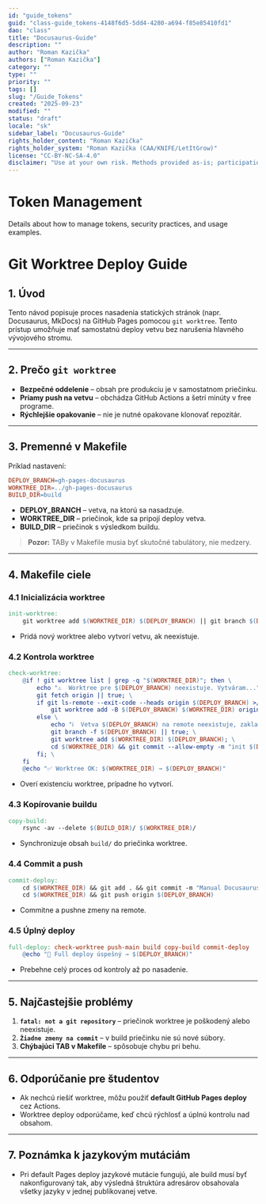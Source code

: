 ```yaml
---
id: "guide_tokens"
guid: "class-guide_tokens-4148f6d5-5dd4-4280-a694-f85e85410fd1"
dao: "class"
title: "Docusaurus-Guide"
description: ""
author: "Roman Kazička"
authors: ["Roman Kazička"]
category: ""
type: ""
priority: ""
tags: []
slug: "/Guide_Tokens"
created: "2025-09-23"
modified: ""
status: "draft"
locale: "sk"
sidebar_label: "Docusaurus-Guide"
rights_holder_content: "Roman Kazička"
rights_holder_system: "Roman Kazička (CAA/KNIFE/LetItGrow)"
license: "CC-BY-NC-SA-4.0"
disclaimer: "Use at your own risk. Methods provided as-is; participation is voluntary and context-aware."
---
```

# Token Management
Details about how to manage tokens, security practices, and usage examples.

# Git Worktree Deploy Guide

## 1. Úvod

Tento návod popisuje proces nasadenia statických stránok (napr. Docusaurus, MkDocs) na GitHub Pages pomocou `git worktree`. Tento prístup umožňuje mať samostatnú deploy vetvu bez narušenia hlavného vývojového stromu.

---

## 2. Prečo `git worktree`

* **Bezpečné oddelenie** – obsah pre produkciu je v samostatnom priečinku.
* **Priamy push na vetvu** – obchádza GitHub Actions a šetrí minúty v free programe.
* **Rýchlejšie opakovanie** – nie je nutné opakovane klonovať repozitár.

---

## 3. Premenné v Makefile

Príklad nastavení:

```makefile
DEPLOY_BRANCH=gh-pages-docusaurus
WORKTREE_DIR=../gh-pages-docusaurus
BUILD_DIR=build
```

* **DEPLOY\_BRANCH** – vetva, na ktorú sa nasadzuje.
* **WORKTREE\_DIR** – priečinok, kde sa pripojí deploy vetva.
* **BUILD\_DIR** – priečinok s výsledkom buildu.

> **Pozor:** TABy v Makefile musia byť skutočné tabulátory, nie medzery.

---

## 4. Makefile ciele

### 4.1 Inicializácia worktree

```makefile
init-worktree:
	git worktree add $(WORKTREE_DIR) $(DEPLOY_BRANCH) || git branch $(DEPLOY_BRANCH) && git worktree add $(WORKTREE_DIR) $(DEPLOY_BRANCH)
```

* Pridá nový worktree alebo vytvorí vetvu, ak neexistuje.

### 4.2 Kontrola worktree

```makefile
check-worktree:
	@if ! git worktree list | grep -q "$(WORKTREE_DIR)"; then \
		echo "⚠️  Worktree pre $(DEPLOY_BRANCH) neexistuje. Vytváram..."; \
		git fetch origin || true; \
		if git ls-remote --exit-code --heads origin $(DEPLOY_BRANCH) >/dev/null 2>&1; then \
			git worktree add -B $(DEPLOY_BRANCH) $(WORKTREE_DIR) origin/$(DEPLOY_BRANCH); \
		else \
			echo "ℹ️  Vetva $(DEPLOY_BRANCH) na remote neexistuje, zakladám lokálne…"; \
			git branch -f $(DEPLOY_BRANCH) || true; \
			git worktree add $(WORKTREE_DIR) $(DEPLOY_BRANCH); \
			cd $(WORKTREE_DIR) && git commit --allow-empty -m "init $(DEPLOY_BRANCH)" && git push -u origin $(DEPLOY_BRANCH); \
		fi; \
	fi
	@echo "✅ Worktree OK: $(WORKTREE_DIR) → $(DEPLOY_BRANCH)"
```

* Overí existenciu worktree, prípadne ho vytvorí.

### 4.3 Kopírovanie buildu

```makefile
copy-build:
	rsync -av --delete $(BUILD_DIR)/ $(WORKTREE_DIR)/
```

* Synchronizuje obsah `build/` do priečinka worktree.

### 4.4 Commit a push

```makefile
commit-deploy:
	cd $(WORKTREE_DIR) && git add . && git commit -m "Manual Docusaurus deploy" || echo "⚠️  Žiadne zmeny na commit."
	cd $(WORKTREE_DIR) && git push origin $(DEPLOY_BRANCH)
```

* Commitne a pushne zmeny na remote.

### 4.5 Úplný deploy

```makefile
full-deploy: check-worktree push-main build copy-build commit-deploy
	@echo "🎉 Full deploy úspešný → $(DEPLOY_BRANCH)"
```

* Prebehne celý proces od kontroly až po nasadenie.

---

## 5. Najčastejšie problémy

1. **`fatal: not a git repository`** – priečinok worktree je poškodený alebo neexistuje.
2. **`Žiadne zmeny na commit`** – v build priečinku nie sú nové súbory.
3. **Chýbajúci TAB v Makefile** – spôsobuje chybu pri behu.

---

## 6. Odporúčanie pre študentov

* Ak nechcú riešiť worktree, môžu použiť **default GitHub Pages deploy** cez Actions.
* Worktree deploy odporúčame, keď chcú rýchlosť a úplnú kontrolu nad obsahom.

---

## 7. Poznámka k jazykovým mutáciám

* Pri default Pages deploy jazykové mutácie fungujú, ale build musí byť nakonfigurovaný tak, aby výsledná štruktúra adresárov obsahovala všetky jazyky v jednej publikovanej vetve.
